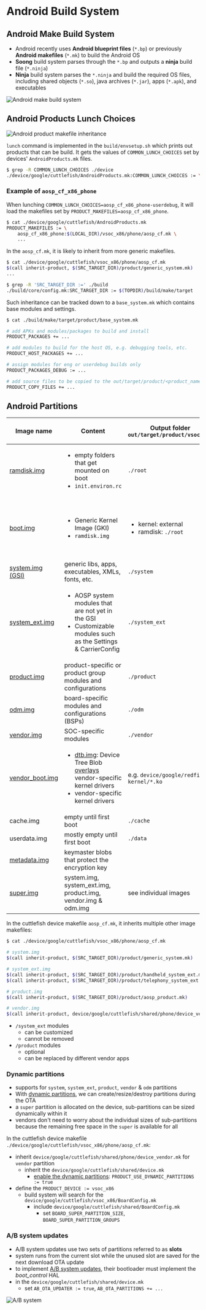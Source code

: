 # Android Build System

## Android Make Build System

+ Android recently uses **Android blueprint files** (`*.bp`) or previously **Android makefiles** (`*.mk`) to build the Android OS
+ **Soong** build system parses through the `*.bp` and outputs a **ninja** build file (`*.ninja`)
+ **Ninja** build system parses the `*.ninja` and build the required OS files, including shared objects (`*.so`), java archives (`*.jar`), apps (`*.apk`), and executables

![Android make build system](../Resources/android-make-build-system.png)

## Android Products Lunch Choices

![Android product makefile inheritance](../Resources/android-product-makefile-inheritance.png)

`lunch` command is implemented in the `build/envsetup.sh` which prints out products that can be build. It gets the values of `COMMON_LUNCH_CHOICES` set by devices' `AndroidProducts.mk` files.

```sh
$ grep -R COMMON_LUNCH_CHOICES ./device
./device/google/cuttlefish/AndroidProducts.mk:COMMON_LUNCH_CHOICES := \
```

### Example of `aosp_cf_x86_phone`

When lunching `COMMON_LUNCH_CHOICES=aosp_cf_x86_phone-userdebug`, it will load the makefiles set by `PRODUCT_MAKEFILES=aosp_cf_x86_phone`.

```sh
$ cat ./device/google/cuttlefish/AndroidProducts.mk
PRODUCT_MAKEFILES := \
    aosp_cf_x86_phone:$(LOCAL_DIR)/vsoc_x86/phone/aosp_cf.mk \
    ...
```

In the `aosp_cf.mk`, it is likely to inherit from more generic makefiles.

```sh
$ cat ./device/google/cuttlefish/vsoc_x86/phone/aosp_cf.mk
$(call inherit-product, $(SRC_TARGET_DIR)/product/generic_system.mk)
...

$ grep -R 'SRC_TARGET_DIR :=' ./build
./build/core/config.mk:SRC_TARGET_DIR := $(TOPDIR)/build/make/target
```

Such inheritance can be tracked down to a `base_system.mk` which contains base modules and settings.

```sh
$ cat ./build/make/target/product/base_system.mk

# add APKs and modules/packages to build and install
PRODUCT_PACKAGES += ...

# add modules to build for the host OS, e.g. debugging tools, etc.
PRODUCT_HOST_PACKAGES += ...

# assign modules for eng or userdebug builds only
PRODUCT_PACKAGES_DEBUG := ...

# add source files to be copied to the out/target/product/<product_name>
PRODUCT_COPY_FILES += ...
```


## Android Partitions

| Image name | Content | Output folder `out/target/product/vsoc_x86` | Device mounting point |
|------------|---------|---------------------------------------------|-----------------------|
| [ramdisk.img](https://source.android.com/devices/bootloader/partitions#standard-partitions) | <ul><li>empty folders that get mounted on boot</li><li>`init.environ.rc`</li></ul> | `./root` | `/` |
| [boot.img](https://source.android.com/devices/bootloader/partitions#standard-partitions) | <ul><li>Generic Kernel Image (GKI)</li><li>`ramdisk.img`</li></ul> | <ul><li>kernel: external</li><li>ramdisk: `./root`</li></ul> | kernel isn't mounted in user space, but drivers are exposed in `/dev`, `/sys`, `/proc` |
| [system.img (GSI)](https://source.android.com/setup/build/gsi) | generic libs, apps, executables, XMLs, fonts, etc. | `./system` | `/system` |
| [system_ext.img](https://source.android.com/devices/bootloader/partitions#changes-in-android-r) | <ul><li>AOSP system modules that are not yet in the GSI</li><li>Customizable modules such as the Settings & CarrierConfig</li></ul> | `./system_ext` | `/system_ext` |
| [product.img](https://source.android.com/devices/bootloader/partitions/product-partitions) | product-specific or product group modules and configurations | `./product` | `/product` |
| [odm.img](https://source.android.com/devices/bootloader/partitions/odm-partitions) | board-specific modules and configurations (BSPs) | `./odm` | `/odm` |
| [vendor.img](https://source.android.com/devices/bootloader/partitions/system-as-root#using-vendor-overlay) | SOC-specific modules | `./vendor` | `/vendor` |
| [vendor_boot.img](https://source.android.com/devices/bootloader/partitions/vendor-boot-partitions) | <ul><li>[dtb.img](https://source.android.com/devices/bootloader/dtb-images): Device Tree Blob [overlays](https://source.android.com/devices/architecture/dto) vendor-specific kernel drivers</li><li>vendor-specific kernel drivers</li></ul> | e.g. `device/google/redfin-kernel/*.ko` | kernel space |
| cache.img | empty until first boot | `./cache` | `/cache`
| userdata.img | mostly empty until first boot | `./data` | `/data` |
| [metadata.img](https://source.android.com/security/encryption/metadata#set-up-metadata-filesystem) | keymaster blobs that protect the encryption key | | `/metadata` |
| [super.img](https://source.android.com/devices/tech/ota/dynamic_partitions/implement#implement-dynamic-partitions-new-devices) | system.img, system_ext.img, product.img, vendor.img & odm.img | see individual images | see individual images |

In the cuttlefish device makefile `aosp_cf.mk`, it inherits multiple other image makefiles:

```sh
$ cat ./device/google/cuttlefish/vsoc_x86/phone/aosp_cf.mk

# system.img
$(call inherit-product, $(SRC_TARGET_DIR)/product/generic_system.mk)

# system_ext.img
$(call inherit-product, $(SRC_TARGET_DIR)/product/handheld_system_ext.mk)
$(call inherit-product, $(SRC_TARGET_DIR)/product/telephony_system_ext.mk)

# product.img
$(call inherit-product, $(SRC_TARGET_DIR)/product/aosp_product.mk)

# vendor.img
$(call inherit-product, device/google/cuttlefish/shared/phone/device_vendor.mk)
```

+ `/system_ext` modules
	+ can be customized
	+ cannot be removed
+ `/product` modules
	+ optional
	+ can be replaced by different vendor apps

### Dynamic partitions

+ supports for `system`, `system_ext`, `product`, `vendor` & `odm` partitions
+ With [dynamic partitions](https://source.android.com/devices/tech/ota/dynamic_partitions), we can create/resize/destroy partitions during the OTA
+ a `super` partition is allocated on the device, sub-partitions can be sized dynamically within it
+ vendors don't need to worry about the individual sizes of sub-partitions because the remaining free space in the `super` is available for all

In the cuttlefish device makefile `./device/google/cuttlefish/vsoc_x86/phone/aosp_cf.mk`:
+ inherit `device/google/cuttlefish/shared/phone/device_vendor.mk` for `vendor` partition
	+ inherit the `device/google/cuttlefish/shared/device.mk`
		+ [enable the dynamic partitions](https://source.android.com/devices/tech/ota/dynamic_partitions/implement#device-configuration-changes): `PRODUCT_USE_DYNAMIC_PARTITIONS := true`
+ define the `PRODUCT_DEVICE := vsoc_x86`
	+ build system will search for the `device/google/cuttlefish/vsoc_x86/BoardConfig.mk`
		+ include `device/google/cuttlefish/shared/BoardConfig.mk`
			+ set `BOARD_SUPER_PARTITION_SIZE`, `BOARD_SUPER_PARTITION_GROUPS`

### A/B system updates

+ A/B system updates use two sets of partitions referred to as **slots**
+ system runs from the current slot while the unused slot are saved for the next download OTA update
+ to implement [A/B system updates](https://source.android.com/devices/tech/ota/ab/ab_implement), their bootloader must implement the *boot_control* HAL
+ in the `device/google/cuttlefish/shared/device.mk`
	+ set `AB_OTA_UPDATER := true`, `AB_OTA_PARTITIONS += ...`

![A/B system](../Resources/android-partition-ab-system.png)
